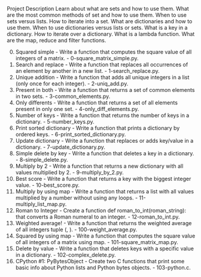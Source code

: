 Project Description
Learn about what are sets and how to use them. What are the most common methods of set and how to use them. When to use sets versus lists. How to iterate into a set. What are dictionaries and how to use them. When to use dictionaries versus lists or sets. What is a key in a dictionary. How to iterate over a dictionary. What is a lambda function. What are the map, reduce and filter functions.

0. Squared simple - Write a function that computes the square value of all integers of a matrix. - 0-square_matrix_simple.py.
1. Search and replace - Write a function that replaces all occurrences of an element by another in a new list. - 1-search_replace.py.
2. Unique addition - Write a function that adds all unique integers in a list (only once for each integer). - 2-uniq_add.py.
3. Present in both - Write a function that returns a set of common elements in two sets. - 3-common_elements.py.
4. Only differents - Write a function that returns a set of all elements present in only one set. - 4-only_diff_elements.py.
5. Number of keys - Write a function that returns the number of keys in a dictionary. - 5-number_keys.py.
6. Print sorted dictionary - Write a function that prints a dictionary by ordered keys. - 6-print_sorted_dictionary.py.
7. Update dictionary - Write a function that replaces or adds key/value in a dictionary. - 7-update_dictionary.py.
8. Simple delete by key - Write a function that deletes a key in a dictionary. - 8-simple_delete.py.
9. Multiply by 2 - Write a function that returns a new dictionary with all values multiplied by 2. - 9-multiply_by_2.py.
10. Best score - Write a function that returns a key with the biggest integer value. - 10-best_score.py.
11. Multiply by using map - Write a function that returns a list with all values multiplied by a number without using any loops. - 11-multiply_list_map.py.
12. Roman to Integer - Create a function def roman_to_int(roman_string): that converts a Roman numeral to an integer. - 12-roman_to_int.py.
13. Weighted average! - Write a function that returns the weighted average of all integers tuple (<score>, <weight>). - 100-weight_average.py.
14. Squared by using map - Write a function that computes the square value of all integers of a matrix using map. - 101-square_matrix_map.py.
15. Delete by value - Write a function that deletes keys with a specific value in a dictionary. - 102-complex_delete.py.
16. CPython #1: PyBytesObject - Create two C functions that print some basic info about Python lists and Python bytes objects. - 103-python.c.
